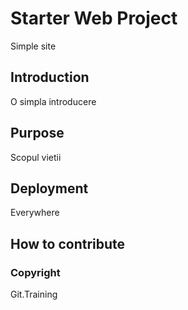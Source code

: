 # Starter Web Project

Simple site

## Introduction

O simpla introducere

## Purpose

Scopul vietii

## Deployment

Everywhere

## How to contribute

### Copyright

Git.Training